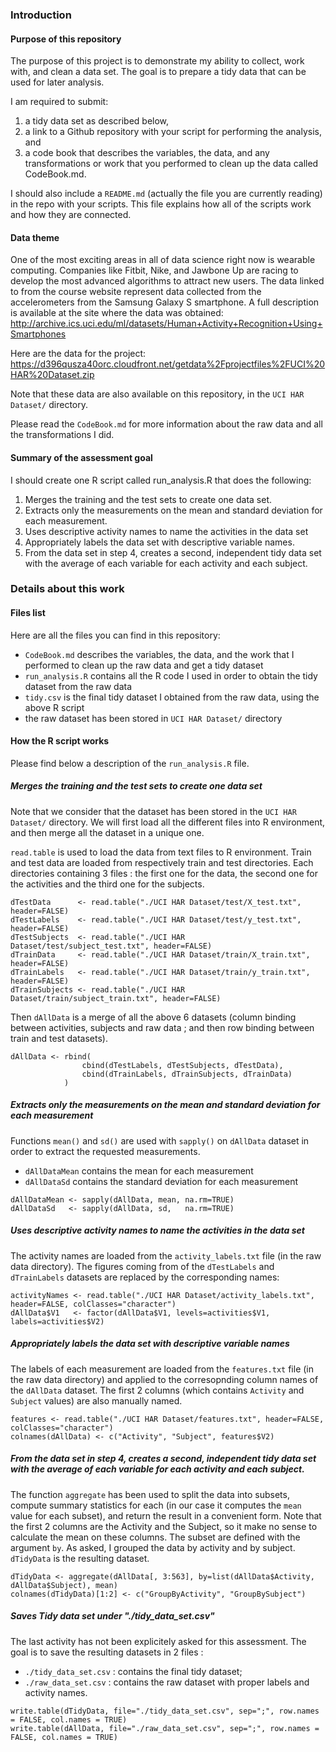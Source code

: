 ### Introduction

#### Purpose of this repository

The purpose of this project is to demonstrate my ability to collect, work with, and clean a data set. The goal is to prepare a tidy data that can be used for later analysis. 

I am required to submit: 
1. a tidy data set as described below,
1. a link to a Github repository with your script for performing the analysis, and 
1. a code book that describes the variables, the data, and any transformations or work that you performed to clean up the data called CodeBook.md. 

I should also include a `README.md` (actually the file you are currently reading) in the repo with your scripts. This file explains how all of the scripts work and how they are connected.  


#### Data theme

One of the most exciting areas in all of data science right now is wearable computing. Companies like Fitbit, Nike, and Jawbone Up are racing to develop the most advanced algorithms to attract new users. The data linked to from the course website represent data collected from the accelerometers from the Samsung Galaxy S smartphone. A full description is available at the site where the data was obtained: 
http://archive.ics.uci.edu/ml/datasets/Human+Activity+Recognition+Using+Smartphones 

Here are the data for the project: 
https://d396qusza40orc.cloudfront.net/getdata%2Fprojectfiles%2FUCI%20HAR%20Dataset.zip 

Note that these data are also available on this repository, in the `UCI HAR Dataset/` directory.

Please read the `CodeBook.md` for more information about the raw data and all the transformations I did.


#### Summary of the assessment goal

I should create one R script called run_analysis.R that does the following:
1. Merges the training and the test sets to create one data set.
1. Extracts only the measurements on the mean and standard deviation for each measurement. 
1. Uses descriptive activity names to name the activities in the data set
1. Appropriately labels the data set with descriptive variable names. 
1. From the data set in step 4, creates a second, independent tidy data set with the average of each variable for each activity and each subject.


### Details about this work

#### Files list

Here are all the files you can find in this repository:
* `CodeBook.md` describes the variables, the data, and the work that I performed to clean up the raw data and get a tidy dataset
* `run_analysis.R` contains all the R code I used in order to obtain the tidy dataset from the raw data
* `tidy.csv` is the final tidy dataset I obtained from the raw data, using the above R script
* the raw dataset has been stored in `UCI HAR Dataset/` directory


#### How the R script works

Please find below a description of the `run_analysis.R` file.


##### Merges the training and the test sets to create one data set

Note that we consider that the dataset has been stored in the `UCI HAR Dataset/` directory. We will first load all the different files into R environment, and then merge all the dataset in a unique one.

`read.table` is used to load the data from text files to R environment. Train and test data are loaded from respectively train and test directories. Each directories containing 3 files : the first one for the data, the second one for the activities and the third one for the subjects.

```
dTestData      <- read.table("./UCI HAR Dataset/test/X_test.txt", header=FALSE)
dTestLabels    <- read.table("./UCI HAR Dataset/test/y_test.txt", header=FALSE)
dTestSubjects  <- read.table("./UCI HAR Dataset/test/subject_test.txt", header=FALSE)
dTrainData     <- read.table("./UCI HAR Dataset/train/X_train.txt", header=FALSE)
dTrainLabels   <- read.table("./UCI HAR Dataset/train/y_train.txt", header=FALSE)
dTrainSubjects <- read.table("./UCI HAR Dataset/train/subject_train.txt", header=FALSE)
```

Then `dAllData` is a merge of all the above 6 datasets (column binding between activities, subjects and raw data ; and then row binding between train and test datasets).

```
dAllData <- rbind(
                cbind(dTestLabels, dTestSubjects, dTestData), 
                cbind(dTrainLabels, dTrainSubjects, dTrainData)
            )
```

##### Extracts only the measurements on the mean and standard deviation for each measurement

Functions `mean()` and `sd()` are used with `sapply()` on `dAllData` dataset in order to extract the requested measurements. 
* `dAllDataMean` contains the mean for each measurement
* `dAllDataSd` contains the standard deviation for each measurement

```
dAllDataMean <- sapply(dAllData, mean, na.rm=TRUE)
dAllDataSd   <- sapply(dAllData, sd,   na.rm=TRUE)
```


##### Uses descriptive activity names to name the activities in the data set

The activity names are loaded from the `activity_labels.txt` file (in the raw data directory). The figures coming from of the `dTestLabels` and `dTrainLabels` datasets are replaced by the corresponding names:

```
activityNames <- read.table("./UCI HAR Dataset/activity_labels.txt", header=FALSE, colClasses="character")
dAllData$V1   <- factor(dAllData$V1, levels=activities$V1, labels=activities$V2)
```


##### Appropriately labels the data set with descriptive variable names

The labels of each measurement are loaded from the `features.txt` file (in the raw data directory) and applied to the corresopnding column names of the `dAllData` dataset. The first 2 columns (which contains `Activity` and `Subject` values) are also manually named.

```
features <- read.table("./UCI HAR Dataset/features.txt", header=FALSE, colClasses="character")
colnames(dAllData) <- c("Activity", "Subject", features$V2)
```


##### From the data set in step 4, creates a second, independent tidy data set with the average of each variable for each activity and each subject.

The function `aggregate` has been used to split the data into subsets, compute summary statistics for each (in our case it computes the `mean` value for each subset), and return the result in a convenient form. Note that the first 2 columns are the Activity and the Subject, so it make no sense to calculate the mean on these columns. The subset are defined with the argument `by`. As asked, I grouped the data by activity and by subject. `dTidyData` is the resulting dataset.

```
dTidyData <- aggregate(dAllData[, 3:563], by=list(dAllData$Activity, dAllData$Subject), mean)
colnames(dTidyData)[1:2] <- c("GroupByActivity", "GroupBySubject")
```


##### Saves Tidy data set under "./tidy_data_set.csv"

The last activity has not been explicitely asked for this assessment. The goal is to save the resulting datasets in 2 files : 
* `./tidy_data_set.csv` : contains the final tidy dataset;
* `./raw_data_set.csv` : contains the raw dataset with proper labels and activity names.

```
write.table(dTidyData, file="./tidy_data_set.csv", sep=";", row.names = FALSE, col.names = TRUE)
write.table(dAllData, file="./raw_data_set.csv", sep=";", row.names = FALSE, col.names = TRUE)
```
